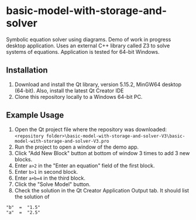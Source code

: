 # basic-model-with-storage-and-solver
Symbolic equation solver using diagrams. Demo of work in progress desktop application.  Uses an external C++ library called Z3 to solve systems of equations.  Application is tested for 64-bit Windows.

## Installation
1. Download and install the Qt library, version 5.15.2, MinGW64 desktop (64-bit).  Also, install the latest Qt Creator IDE
2. Clone this repository locally to a Windows 64-bit PC.

## Example Usage
1. Open the Qt project file where the repository was downloaded: ```<repository folder>\basic-model-with-storage-and-solver-V3\basic-model-with-storage-and-solver-V3.pro```
2. Run the project to open a window of the demo app.
3. Click "Add New Block" button at bottom of window 3 times to add 3 new blocks.  
4. Enter ```a>2``` in the "Enter an equation" field of the first block.
5. Enter ```b>1``` in second block.
6. Enter ```a+b=4``` in the third block.
7. Click the "Solve Model" button.
8. Check the solution in the Qt Creator Application Output tab.  It should list the solution of
```
"b"  =  "1.5"
"a"  =  "2.5"
```
